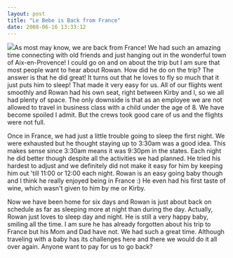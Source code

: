 ```yaml
---
layout: post
title: "Le Bebe is Back from France"
date: 2008-06-16 13:33:12
---
```

[![](http://thecave.smugmug.com/photos/311929379_wt2Jp-Th.jpg)](http://thecave.smugmug.com/gallery/5154049_Ehpci/1/311929379_wt2Jp)As most may know, we are back from France! We had such an amazing time connecting with old friends and just hanging out in the wonderful town of Aix-en-Provence! I could go on and on about the trip but I am sure that most people want to hear about Rowan. How did he do on the trip? The answer is that he did great! It turns out that he loves to fly so much that it just puts him to sleep! That made it very easy for us. All of our flights went smoothly and Rowan had his own seat, right between Kirby and I, so we all had plenty of space. The only downside is that as an employee we are not allowed to travel in business class with a child under the age of 8. We have become spoiled I admit. But the crews took good care of us and the flights were not full.

Once in France, we had just a little trouble going to sleep the first night. We were exhausted but he thought staying up to 3:30am was a good idea. This makes sense since 3:30am means it was 9:30pm in the states. Each night he did better though despite all the activities we had planned. He tried his hardest to adjust and we definitely did not make it easy for him by keeping him out 'till 11:00 or 12:00 each night. Rowan is an easy going baby though and I think he really enjoyed being in France :) He even had his first taste of wine, which wasn't given to him by me or Kirby.

Now we have been home for six days and Rowan is just about back on schedule as far as sleeping more at night than during the day. Actually, Rowan just loves to sleep day and night. He is still a very happy baby, smiling all the time. I am sure he has already forgotten about his trip to France but his Mom and Dad have not. We had such a great time. Although traveling with a baby has its challenges here and there we would do it all over again. Anyone want to pay for us to go back?
